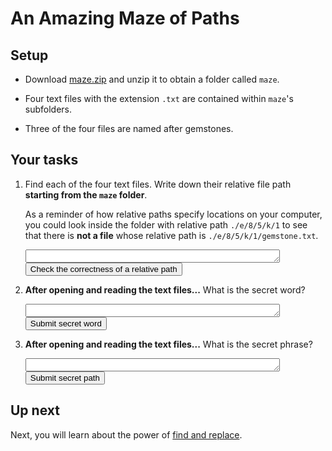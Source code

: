 # An Amazing Maze of Paths




## Setup

 - Download [maze.zip](./maze.zip) and unzip it to obtain a folder called `maze`.

 - Four text files with the extension `.txt` are contained within `maze`'s subfolders.

 - Three of the four files are named after gemstones.




## Your tasks

 1. Find each of the four text files. Write down their relative file path **starting from the `maze` folder**.

    As a reminder of how relative paths specify locations on your computer,
    you could look inside the folder with relative path `./e/8/5/k/1` to see that
    there is **not a file** whose relative path is `./e/8/5/k/1/gemstone.txt`.

    <textarea id="relative_path" rows="1" cols="48" style="font-family:monospace"></textarea>
    <input type="button" value="Check the correctness of a relative path" id="submit_relative_path">
    <script>
      function respond_to_relative_path_submission() {
        const submission = document.getElementById('relative_path').value.replaceAll(' ', '').replaceAll('\n', '');
        if (submission === './y/o/u/a/r/ruby.txt'     ||
            submission === './e/s/u/p/e/topaz.txt'    ||
            submission === './r/w/o/n/d/sapphire.txt' ||
            submission === './e/r/f/u/l/what-is-the-real-treasure.txt') {
          alert('You specified one of the relative paths correctly - well done!');
        }
        else if (submission === '/y/o/u/a/r/ruby.txt'     ||
                 submission === '/e/s/u/p/e/topaz.txt'    ||
                 submission === '/r/w/o/n/d/sapphire.txt' ||
                 submission === '/e/r/f/u/l/what-is-the-real-treasure.txt') {
          alert('You are very close. Remember that the relative paths listed so far all start with a period.');
        }
        else if (submission.includes('/y/o/u/a/r/ruby.txt')     ||
                 submission.includes('/e/s/u/p/e/topaz.txt')    ||
                 submission.includes('/r/w/o/n/d/sapphire.txt') ||
                 submission.includes('/e/r/f/u/l/what-is-the-real-treasure.txt')) {
          alert('Lots of the path you specified is correct, but are you giving the path **relative to** the folder called "maze"???');
        }
        else {
          alert('Try again.');
        }
      }
      document.getElementById('submit_relative_path').addEventListener('click', respond_to_relative_path_submission);
    </script>

 2. **After opening and reading the text files...** What is the secret word?

    <textarea id="secret_word" rows="1" cols="48" style="font-family:monospace"></textarea>
    <input type="button" value="Submit secret word" id="submit_secret_word">
    <script>
      function respond_to_secret_word_submission() {
        const submission = document.getElementById('secret_word').value.replaceAll(' ', '').replaceAll('\n', '').toLowerCase();
        alert(submission === 'enigma' ? 'Correct - well done!' : 'Try again.');
      }
      document.getElementById('submit_secret_word').addEventListener('click', respond_to_secret_word_submission);
    </script>

 3. **After opening and reading the text files...** What is the secret phrase?

    <textarea id="secret_phrase" rows="1" cols="48" style="font-family:monospace"></textarea>
    <input type="button" value="Submit secret path" id="submit_secret_phrase">
    <script>
      function respond_to_secret_phrase_submission() {
        const submission = document.getElementById('secret_phrase').value.replaceAll(' ', '').replaceAll('\n', '').toLowerCase();
        alert(submission === 'youaresuperwonderful' ? 'Correct - well done!' : 'Try again.');
      }
      document.getElementById('submit_secret_phrase').addEventListener('click', respond_to_secret_phrase_submission);
    </script>




## Up next

Next, you will learn about the power of [find and replace](1-4-find-replace.md).

